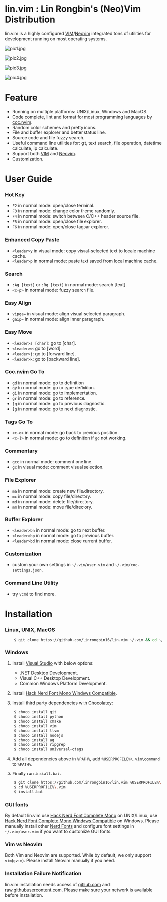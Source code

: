 # lin.vim : Lin Rongbin's (Neo)Vim Distribution

lin.vim is a highly configured [VIM](https://www.vim.org/)/[Neovim](https://neovim.io/) integrated tons of utilities for development running on most operating systems.

![pic1.jpg](https://raw.githubusercontent.com/linrongbin16/lin.vim/master/picture/pic1.jpg)

![pic2.jpg](https://raw.githubusercontent.com/linrongbin16/lin.vim/master/picture/pic2.jpg)

![pic3.jpg](https://raw.githubusercontent.com/linrongbin16/lin.vim/master/picture/pic3.jpg)

![pic4.jpg](https://raw.githubusercontent.com/linrongbin16/lin.vim/master/picture/pic4.jpg)

# Feature

- Running on multiple platforms: UNIX/Linux, Windows and MacOS.
- Code complete, lint and format for most programming languages by [coc.nvim](https://github.com/neoclide/coc.nvim).
- Random color schemes and pretty icons.
- File and buffer explorer and better status line.
- Source code and file fuzzy search.
- Useful command line utilities for: git, text search, file operation, datetime calculate, ip calculate.
- Support both [VIM](https://www.vim.org/) and [Neovim](https://neovim.io/).
- Customization.

# User Guide

### Hot Key
- `F2` in normal mode: open/close terminal.
- `F3` in normal mode: change color theme randomly.
- `F4` in normal mode: switch between C/C++ header source file.
- `F5` in normal mode: open/close file explorer.
- `F6` in normal mode: open/close tagbar explorer.

### Enhanced Copy Paste
- `<leader>y` in visual mode: copy visual-selected text to locale machine cache.
- `<leader>p` in normal mode: paste text saved from local machine cache.

### Search
- `:Ag [text]` or `:Rg [text]` in normal mode: search [text].
- `<c-p>` in normal mode: fuzzy search file.

### Easy Align
- `vipga=` in visual mode: align visual-selected paragraph.
- `gaip=` in normal mode: align inner paragraph.

### Easy Move
- `<leader>s [char]`: go to [char].
- `<leader>w`: go to [word].
- `<leader>j`: go to [forward line].
- `<leader>k`: go to [backward line].

### Coc.nvim Go To
- `gd` in normal mode: go to definition.
- `gy` in normal mode: go to type definition.
- `gi` in normal mode: go to implementation.
- `gr` in normal mode: go to reference.
- `[g` in normal mode: go to previous diagnostic.
- `]g` in normal mode: go to next diagnostic.

### Tags Go To
- `<c-o>` in normal mode: go back to previous position.
- `<c-]>` in normal mode: go to definition if `gd` not working.

### Commentary
- `gcc` in normal mode: comment one line.
- `gc` in visual mode: comment visual selection.

### File Explorer
- `ma` in normal mode: create new file/directory.
- `mc` in normal mode: copy file/directory.
- `md` in normal mode: delete file/directory.
- `mm` in normal mode: move file/directory.

### Buffer Explorer
- `<leader>bn` in normal mode: go to next buffer.
- `<leader>bp` in normal mode: go to previous buffer.
- `<leader>bd` in normal mode: close current buffer.

### Customization
- custom your own settings in `~/.vim/user.vim` and `~/.vim/coc-settings.json`.

### Command Line Utility
- try `vcmd` to find more.

# Installation

### Linux, UNIX, MacOS

```bash
    $ git clone https://github.com/linrongbin16/lin.vim ~/.vim && cd ~/.vim && ./install.sh
```

### Windows

1. Install [Visual Studio](https://www.visualstudio.com/) with below options:
    * .NET Desktop Development.
    * Visual C++ Desktop Development.
    * Common Windows Platform Development.
2. Install [Hack Nerd Font Mono Windows Compatible](https://github.com/ryanoasis/nerd-fonts/tree/master/patched-fonts/Hack).

3. Install third party dependencies with [Chocolatey](https://chocolatey.org/):

```bash
    $ choco install git
    $ choco install python
    $ choco install cmake
    $ choco install vim
    $ choco install llvm
    $ choco install nodejs
    $ choco install ag
    $ choco install ripgrep
    $ choco install universal-ctags
```

4. Add all dependencies above in `%PATH%`, add `%USERPROFILE%\.vim\command` to `%PATH%`.

5. Finally run `install.bat`:
```bash
    $ git clone https://github.com/linrongbin16/lin.vim %USERPROFILE%\.vim
    $ cd %USERPROFILE%\.vim
    $ install.bat
```

### GUI fonts

By default lin.vim use [Hack Nerd Font Complete Mono](https://github.com/ryanoasis/nerd-fonts/tree/master/patched-fonts/Hack) on UNIX/Linux, use [Hack Nerd Font Complete Mono Windows Compatible](https://github.com/ryanoasis/nerd-fonts/tree/master/patched-fonts/Hack) on Windows.
Please manually install other [Nerd Fonts](https://github.com/ryanoasis/nerd-fonts) and configure font settings in `~/.vim/user.vim` if you want to customize GUI fonts.

### Vim vs Neovim

Both Vim and Neovim are supported. While by default, we only support `vim`(`gvim`). Please install Neovim manually if you need.

### Installation Failure Notification

lin.vim installation needs access of [github.com](https://github.com/) and [raw.githubusercontent.com](https://raw.githubusercontent.com/). Please make sure your network is available before installation.
